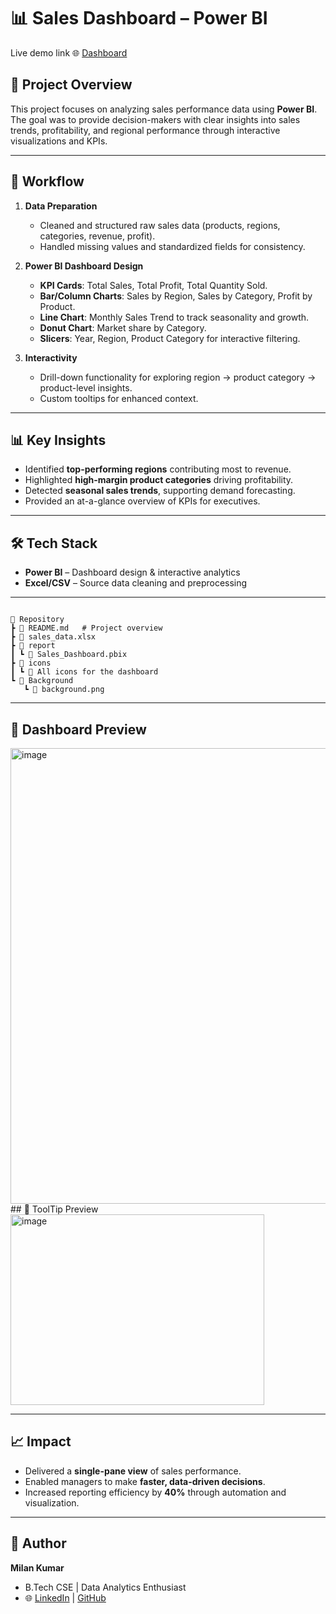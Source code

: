 # 📊 Sales Dashboard – Power BI

Live demo link 🌐 [Dashboard](https://app.powerbi.com/view?r=eyJrIjoiNTE2MzQyMGYtYjZkNC00NTNkLWFmZTAtMzU3ZmNlY2NmOThiIiwidCI6IjdlZTg0MzQ3LWM5MmMtNDFiMi1hYTIyLWNiZDM1NGFiZjcwNSJ9)
## 📌 Project Overview
This project focuses on analyzing sales performance data using **Power BI**.  
The goal was to provide decision-makers with clear insights into sales trends, profitability, and regional performance through interactive visualizations and KPIs.

---

## 🚀 Workflow
1. **Data Preparation**
   - Cleaned and structured raw sales data (products, regions, categories, revenue, profit).
   - Handled missing values and standardized fields for consistency.

2. **Power BI Dashboard Design**
   - **KPI Cards**: Total Sales, Total Profit, Total Quantity Sold.
   - **Bar/Column Charts**: Sales by Region, Sales by Category, Profit by Product.
   - **Line Chart**: Monthly Sales Trend to track seasonality and growth.
   - **Donut Chart**: Market share by Category.
   - **Slicers**: Year, Region, Product Category for interactive filtering.

3. **Interactivity**
   - Drill-down functionality for exploring region → product category → product-level insights.
   - Custom tooltips for enhanced context.

---

## 📊 Key Insights
- Identified **top-performing regions** contributing most to revenue.  
- Highlighted **high-margin product categories** driving profitability.  
- Detected **seasonal sales trends**, supporting demand forecasting.  
- Provided an at-a-glance overview of KPIs for executives.  

---

## 🛠️ Tech Stack
- **Power BI** – Dashboard design & interactive analytics  
- **Excel/CSV** – Source data cleaning and preprocessing  

---

```## 📂 Repository Structure

📂 Repository  
┣ 📜 README.md   # Project overview  
┣ 📜 sales_data.xlsx  
┣ 📂 report  
┃ ┗ 📜 Sales_Dashboard.pbix  
┣ 📂 icons  
┃ ┗ 📜 All icons for the dashboard  
┗ 📂 Background  
   ┗ 📜 background.png  
```


---

## 📸 Dashboard Preview
<img width="1303" height="729" alt="image" src="https://github.com/user-attachments/assets/5444bbfc-e0c9-4db0-b4f0-524bc96ef324" />
## 📸 ToolTip Preview
<img width="406" height="305" alt="image" src="https://github.com/user-attachments/assets/ba4fce2e-bfe3-4073-a666-a96ed15d0acb" />


---

## 📈 Impact
- Delivered a **single-pane view** of sales performance.  
- Enabled managers to make **faster, data-driven decisions**.  
- Increased reporting efficiency by **40%** through automation and visualization.  

---

## 👤 Author
**Milan Kumar**  
- B.Tech CSE | Data Analytics Enthusiast  
- 🌐 [LinkedIn](https://www.linkedin.com/in/kumarmilann/) | [GitHub](https://github.com/mr-milannn/)  


